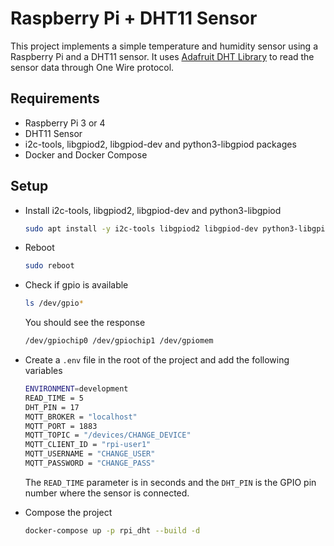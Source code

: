 # Raspberry Pi + DHT11 Sensor

This project implements a simple temperature and humidity sensor using a Raspberry Pi and a DHT11 sensor. It uses [Adafruit DHT Library](https://github.com/adafruit/Adafruit_CircuitPython_DHT) to read the sensor data through One Wire protocol.

## Requirements
- Raspberry Pi 3 or 4
- DHT11 Sensor
- i2c-tools, libgpiod2, libgpiod-dev and python3-libgpiod packages
- Docker and Docker Compose

## Setup
- Install i2c-tools, libgpiod2, libgpiod-dev and python3-libgpiod
    ```bash
    sudo apt install -y i2c-tools libgpiod2 libgpiod-dev python3-libgpiod
    ```
- Reboot
    ```bash
    sudo reboot
    ```

- Check if gpio is available
    ```bash
    ls /dev/gpio*
    ```
    You should see the response
    ```bash
    /dev/gpiochip0 /dev/gpiochip1 /dev/gpiomem
    ```

- Create a `.env` file in the root of the project and add the following variables
    ```bash
    ENVIRONMENT=development
    READ_TIME = 5
    DHT_PIN = 17
    MQTT_BROKER = "localhost"
    MQTT_PORT = 1883
    MQTT_TOPIC = "/devices/CHANGE_DEVICE"
    MQTT_CLIENT_ID = "rpi-user1"
    MQTT_USERNAME = "CHANGE_USER"
    MQTT_PASSWORD = "CHANGE_PASS"
    ```
    The `READ_TIME` parameter is in seconds and the `DHT_PIN` is the GPIO pin number where the sensor is connected.

- Compose the project
    ```bash
    docker-compose up -p rpi_dht --build -d
    ```